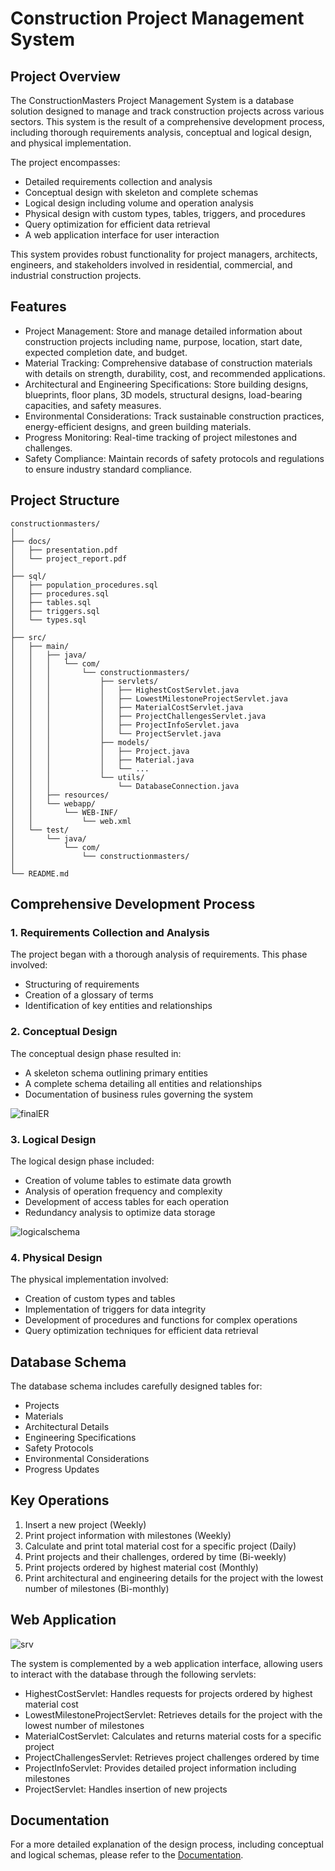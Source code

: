 # Construction Project Management System

## Project Overview

The ConstructionMasters Project Management System is a database solution designed to manage and track construction projects across various sectors. This system is the result of a comprehensive development process, including thorough requirements analysis, conceptual and logical design, and physical implementation.

The project encompasses:

- Detailed requirements collection and analysis
- Conceptual design with skeleton and complete schemas
- Logical design including volume and operation analysis
- Physical design with custom types, tables, triggers, and procedures
- Query optimization for efficient data retrieval
- A web application interface for user interaction

This system provides robust functionality for project managers, architects, engineers, and stakeholders involved in residential, commercial, and industrial construction projects.

## Features

- Project Management: Store and manage detailed information about construction projects including name, purpose, location, start date, expected completion date, and budget.
- Material Tracking: Comprehensive database of construction materials with details on strength, durability, cost, and recommended applications.
- Architectural and Engineering Specifications: Store building designs, blueprints, floor plans, 3D models, structural designs, load-bearing capacities, and safety measures.
- Environmental Considerations: Track sustainable construction practices, energy-efficient designs, and green building materials.
- Progress Monitoring: Real-time tracking of project milestones and challenges.
- Safety Compliance: Maintain records of safety protocols and regulations to ensure industry standard compliance.

## Project Structure

```
constructionmasters/
│
├── docs/
│   ├── presentation.pdf
│   └── project_report.pdf
│
├── sql/
│   ├── population_procedures.sql
│   ├── procedures.sql
│   ├── tables.sql
│   ├── triggers.sql
│   └── types.sql
│
├── src/
│   ├── main/
│   │   ├── java/
│   │   │   └── com/
│   │   │       └── constructionmasters/
│   │   │           ├── servlets/
│   │   │           │   ├── HighestCostServlet.java
│   │   │           │   ├── LowestMilestoneProjectServlet.java
│   │   │           │   ├── MaterialCostServlet.java
│   │   │           │   ├── ProjectChallengesServlet.java
│   │   │           │   ├── ProjectInfoServlet.java
│   │   │           │   └── ProjectServlet.java
│   │   │           ├── models/
│   │   │           │   ├── Project.java
│   │   │           │   ├── Material.java
│   │   │           │   └── ...
│   │   │           └── utils/
│   │   │               └── DatabaseConnection.java
│   │   ├── resources/
│   │   └── webapp/
│   │       └── WEB-INF/
│   │           └── web.xml
│   └── test/
│       └── java/
│           └── com/
│               └── constructionmasters/
│
└── README.md
```

## Comprehensive Development Process

### 1. Requirements Collection and Analysis

The project began with a thorough analysis of requirements. This phase involved:

- Structuring of requirements
- Creation of a glossary of terms
- Identification of key entities and relationships

### 2. Conceptual Design

The conceptual design phase resulted in:

- A skeleton schema outlining primary entities
- A complete schema detailing all entities and relationships
- Documentation of business rules governing the system

![finalER](https://github.com/user-attachments/assets/0f820220-93df-4cec-a1f7-8b5edb1c0972)

### 3. Logical Design

The logical design phase included:

- Creation of volume tables to estimate data growth
- Analysis of operation frequency and complexity
- Development of access tables for each operation
- Redundancy analysis to optimize data storage

![logicalschema](https://github.com/user-attachments/assets/e4a51edd-9def-41d5-abcc-b152ecb963fe)

### 4. Physical Design

The physical implementation involved:

- Creation of custom types and tables
- Implementation of triggers for data integrity
- Development of procedures and functions for complex operations
- Query optimization techniques for efficient data retrieval

## Database Schema

The database schema includes carefully designed tables for:
- Projects
- Materials
- Architectural Details
- Engineering Specifications
- Safety Protocols
- Environmental Considerations
- Progress Updates

## Key Operations

1. Insert a new project (Weekly)
2. Print project information with milestones (Weekly)
3. Calculate and print total material cost for a specific project (Daily)
4. Print projects and their challenges, ordered by time (Bi-weekly)
5. Print projects ordered by highest material cost (Monthly)
6. Print architectural and engineering details for the project with the lowest number of milestones (Bi-monthly)

## Web Application

![srv](https://github.com/user-attachments/assets/ed0b3399-d737-48b6-9a54-715d0b131cf3)

The system is complemented by a web application interface, allowing users to interact with the database through the following servlets:

- HighestCostServlet: Handles requests for projects ordered by highest material cost
- LowestMilestoneProjectServlet: Retrieves details for the project with the lowest number of milestones
- MaterialCostServlet: Calculates and returns material costs for a specific project
- ProjectChallengesServlet: Retrieves project challenges ordered by time
- ProjectInfoServlet: Provides detailed project information including milestones
- ProjectServlet: Handles insertion of new projects

## Documentation

For a more detailed explanation of the design process, including conceptual and logical schemas, please refer to the [Documentation](docs/project_report.pdf).
